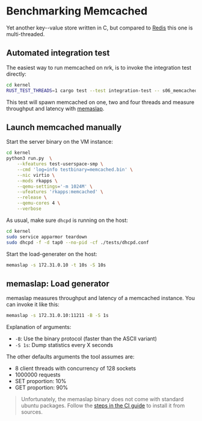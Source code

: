 # Benchmarking Memcached

Yet another key--value store written in C, but compared to [Redis](./Redis.html)
this one is multi-threaded.

## Automated integration test

The easiest way to run memcached on nrk, is to invoke the integration test
directly:

```bash
cd kernel
RUST_TEST_THREADS=1 cargo test --test integration-test -- s06_memcached_benchmark
```

This test will spawn memcached on one, two and four threads and measure
throughput and latency with
[memaslap](./Memcached.html#memaslap-load-generator).

## Launch memcached manually

Start the server binary on the VM instance:

```bash
cd kernel
python3 run.py  \
    --kfeatures test-userspace-smp \
    --cmd 'log=info testbinary=memcached.bin' \
    --nic virtio \
    --mods rkapps \
    --qemu-settings='-m 1024M' \
    --ufeatures 'rkapps:memcached' \
    --release \
    --qemu-cores 4 \
    --verbose
```

As usual, make sure `dhcpd` is running on the host:

```bash
cd kernel
sudo service apparmor teardown
sudo dhcpd -f -d tap0 --no-pid -cf ./tests/dhcpd.conf
```

Start the load-generater on the host:

```bash
memaslap -s 172.31.0.10 -t 10s -S 10s
```

## memaslap: Load generator

memaslap measures throughput and latency of a memcached instance. You can invoke
it like this:

```bash
memaslap -s 172.31.0.10:11211 -B -S 1s
```

Explanation of arguments:

- `-B`: Use the binary protocol (faster than the ASCII variant)
- `-S 1s`: Dump statistics every X seconds

The other defaults arguments the tool assumes are:

- 8 client threads with concurrency of 128 sockets
- 1000000 requests
- SET proportion: 10%
- GET proportion: 90%

> Unfortunately, the memaslap binary does not come with standard ubuntu
> packages. Follow the [steps in the CI
> guide](/configuration/CI.html#install-memaslap) to install it from sources.